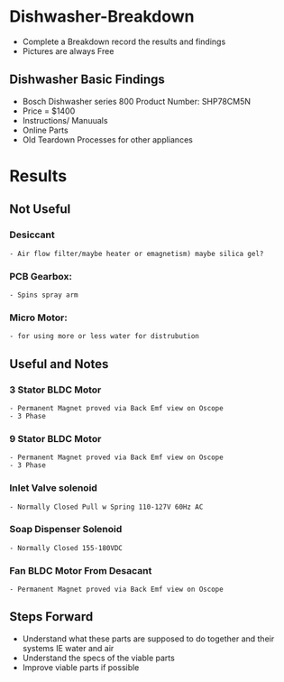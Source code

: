 # Dishwasher-Breakdown
- Complete a Breakdown record the results and findings
- Pictures are always Free

## Dishwasher Basic Findings
- Bosch Dishwasher series 800 Product Number: SHP78CM5N
- Price = $1400
- Instructions/ Manuuals
- Online Parts
- Old Teardown Processes for other appliances

# Results
## Not Useful
### Desiccant
    - Air flow filter/maybe heater or emagnetism) maybe silica gel?
### PCB Gearbox:
    - Spins spray arm
### Micro Motor:
    - for using more or less water for distrubution
  
## Useful and Notes
### 3 Stator BLDC Motor
    - Permanent Magnet proved via Back Emf view on Oscope 
    - 3 Phase 
### 9 Stator BLDC Motor
    - Permanent Magnet proved via Back Emf view on Oscope
    - 3 Phase
### Inlet Valve solenoid
    - Normally Closed Pull w Spring 110-127V 60Hz AC
### Soap Dispenser Solenoid
    - Normally Closed 155-180VDC
### Fan BLDC Motor From Desacant
    - Permanent Magnet proved via Back Emf view on Oscope 

## Steps Forward
- Understand what these parts are supposed to do together and their systems IE water and air
- Understand the specs of the viable parts
- Improve viable parts if possible
